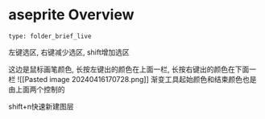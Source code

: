 # aseprite Overview
 
```ccard
type: folder_brief_live
```
 
左键选区, 右键减少选区, shift增加选区

这边是鼠标画笔颜色, 长按左键出的颜色在上面一栏, 长按右键出的颜色在下面一栏
![[Pasted image 20240416170728.png]]
渐变工具起始颜色和结束颜色也是由上面两个控制的

shift+n快速新建图层